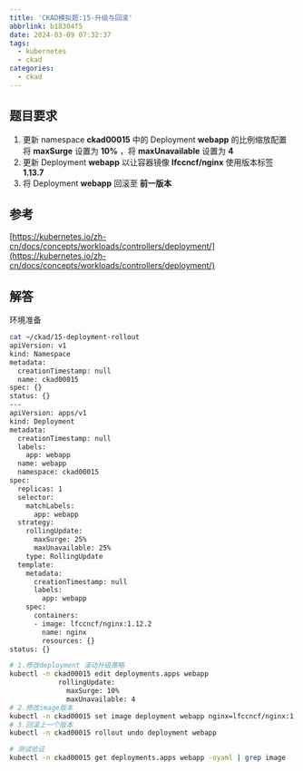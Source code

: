 ```yaml
---
title: 'CKAD模拟题:15-升级与回滚'
abbrlink: b18304f5
date: 2024-03-09 07:32:37
tags:
  - kubernetes
  - ckad
categories:
  - ckad
---
```

## 题目要求

1. 更新 namespace **ckad00015** 中的 Deployment **webapp** 的比例缩放配置 将 **maxSurge** 设置为 **10%** ，将 **maxUnavailable** 设置为 **4**
2. 更新 Deployment **webapp** 以让容器镜像 **lfccncf/nginx** 使用版本标签 **1.13.7**
3. 将 Deployment **webapp** 回滚至 **前一版本**

## 参考

[https://kubernetes.io/zh-cn/docs/concepts/workloads/controllers/deployment/](https://kubernetes.io/zh-cn/docs/concepts/workloads/controllers/deployment/)

## 解答

环境准备

```bash
cat ~/ckad/15-deployment-rollout
apiVersion: v1
kind: Namespace
metadata:
  creationTimestamp: null
  name: ckad00015
spec: {}
status: {}
---
apiVersion: apps/v1
kind: Deployment
metadata:
  creationTimestamp: null
  labels:
    app: webapp
  name: webapp
  namespace: ckad00015
spec:
  replicas: 1
  selector:
    matchLabels:
      app: webapp
  strategy:
    rollingUpdate:
      maxSurge: 25%
      maxUnavailable: 25%
    type: RollingUpdate
  template:
    metadata:
      creationTimestamp: null
      labels:
        app: webapp
    spec:
      containers:
      - image: lfccncf/nginx:1.12.2
        name: nginx
        resources: {}
status: {}
```

```bash
# 1.修改deployment 滚动升级策略
kubectl -n ckad00015 edit deployments.apps webapp
			rollingUpdate:
			  maxSurge: 10%
			  maxUnavailable: 4
# 2.修改image版本
kubectl -n ckad00015 set image deployment webapp nginx=lfccncf/nginx:1.13.7
# 3.回滚上一个版本
kubectl -n ckad00015 rollout undo deployment webapp

# 测试验证
kubectl -n ckad00015 get deployments.apps webapp -oyaml | grep image
```
